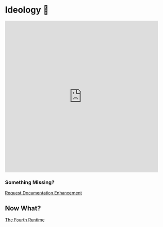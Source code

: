 # Ideology 📖

<iframe width="100%" height="500" src="https://www.youtube.com/embed/FEnCt5NsSiY?si=k2Uiwi6BzGAIluR0" title="YouTube video player" frameborder="0" allow="accelerometer; autoplay; clipboard-write; encrypted-media; gyroscope; picture-in-picture; web-share" referrerpolicy="strict-origin-when-cross-origin" allowfullscreen></iframe>

### Something Missing?

<div class="grid-buttons">
    <a class="btn" href="https://forms.gle/2ZMtwUxg1egV8sHT8">Request Documentation Enhancement</a>
</div>

## Now What?

<div class="grid-buttons">
    <a class="btn" href="{{ '/ideology/the_fourth_runtime/' | url }}">The Fourth Runtime</a>
</div>
